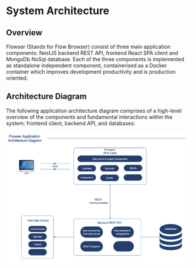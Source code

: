 # System Architecture

## Overview

Flowser (Stands for Flow Browser) consist of three main application components: NestJS backend REST API,  frontend React SPA client and MongoDb NoSql database. Each of the three components is implemented as standalone independent component, containerised as a Docker container which improves development productivity and is production oriented. 


## Architecture Diagram
The following application architecture diagram comprises of a high-level overview of the components and fundamental interactions within the system: frontend client, backend API, and databases:

![Application Architecture Diagram](images/application-architecture-diagram.png)
